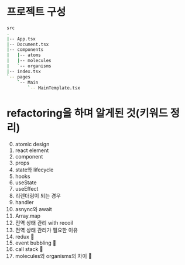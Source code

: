 # 프로젝트 구성

```bash
src
.
|-- App.tsx
|-- Document.tsx
|-- components
|   |-- atoms
|   |-- molecules
|   `-- organisms
|-- index.tsx
`-- pages
    `-- Main
        `-- MainTemplate.tsx
```

# refactoring을 하며 알게된 것(키워드 정리)

0. atomic design
1. react element
2. component
3. props
4. state와 lifecycle 
5. hooks
6. useState
7. useEffect
8. 리렌더링이 되는 경우
9. handler 
10. asnync와 await 
11. Array.map
12. 전역 상태 관리 with recoil
13. 전역 상태 관리가 필요한 이유 
14. redux 📌
15. event bubbling 📌
16. call stack 📌
17. molecules와 organisms의 차이 📌
